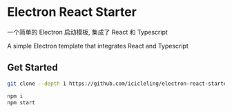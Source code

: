 # Electron React Starter

一个简单的 Electron 启动模板, 集成了 React 和 Typescript

A simple Electron template that integrates React and Typescript

## Get Started

```bash
git clone --depth 1 https://github.com/icicleling/electron-react-starter

npm i
npm start
```
